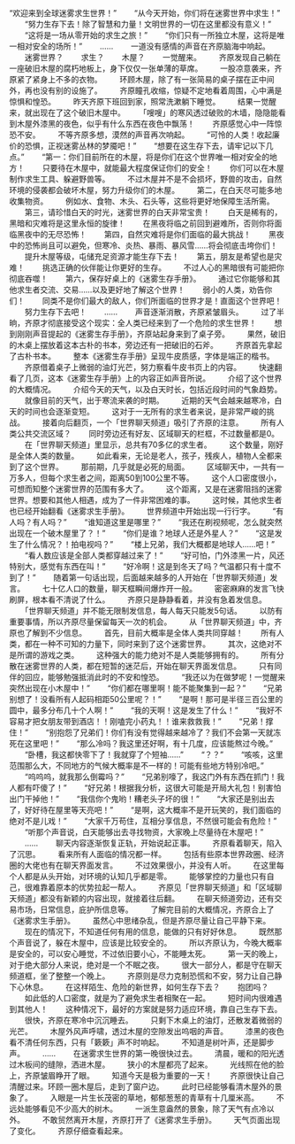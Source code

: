 “欢迎来到全球迷雾求生世界！”
　　“从今天开始，你们将在迷雾世界中求生！”
　　“努力生存下去！除了智慧和力量！文明世界的一切在这里都没有意义！”
　　“这将是一场从零开始的求生之旅！”
　　“你们只有一所独立木屋，这将是唯一相对安全的场所！”
　　……
　　一道没有感情的声音在齐原脑海中响起。
　　迷雾世界？
　　求生？
　　木屋？
　　一觉醒来。
　　齐原发现自己躺在一座破旧木屋的腐朽地板上，身下仅仅一张单薄的草席。
　　一股凉意袭来，齐原紧了紧身上不多的衣物。
　　环顾木屋，除了有一张简易的桌子摆在正中间外，再也没有别的设施了。
　　齐原瞳孔收缩，惊疑不定地看着周围，心中满是惊惧和惶恐。
　　昨天齐原下班回到家，照常洗漱躺下睡觉。
　　结果一觉醒来，就出现在了这个破旧木屋中。
　　「嗖嗖」的寒风透过破败的木墙，隐隐能看到木屋外漆黑的夜色，似乎有什么东西在夜色中飘荡！
　　齐原感觉心中一阵惊恐不安。
　　不等齐原多想，漠然的声音再次响起。
　　“可怜的人类！收起廉价的恐惧，正视迷雾丛林的梦魇吧！”
　　“想要在这生存下去，请牢记以下几点。”
　　“第一：你们目前所在的木屋，将是你们在这个世界唯一相对安全的地方！
　　只要待在木屋中，就能最大程度保证你们的安全！
　　你们可以在木屋制作求生工具、躲避野兽等。
　　不过木屋并不是不会损坏，野兽的攻击，自然环境的侵袭都会破坏木屋，努力升级你们的木屋。
　　第二，在白天尽可能多地收集物资。
　　例如水、食物、木头、石头等，这些将更好地保障生活所需。
　　第三，请珍惜白天的时光，迷雾世界的白天非常宝贵！
　　白天是稀有的，黑暗和灾难将是这里永恒的旋律！
　　在黑夜将临之前回到避难所，否则你将面临黑夜中的无尽恐怖！
　　第四，自然灾难将是你们面临的最大挑战！
　　黑夜中的恐怖尚且可以避免，但寒冷、炎热、暴雨、暴风雪……将会彻底击垮你们！
　　提升木屋等级，屯储充足资源才能生存下去！
　　第五，朋友是希望也是灾难！
　　挑选正确的伙伴能让你更好的生存。
　　不过人心的黑暗很有可能把你彻底吞噬！
　　第六，保存好桌上的《迷雾生存手册》。
　　通过它你能够和其他求生者交流、交易……以及更好地了解这个世界！
　　弱小的人类，劝告你们！
　　同类不是你们最大的敌人，你们所面临的世界才是！直面这个世界吧！
　　努力生存下去吧！
　　……
　　声音逐渐消散，齐原紧皱眉头。
　　过了半晌，齐原才彻底接受这个现实：全人类已经来到了一个危险的求生世界！
　　想到刚刚声音提起的《迷雾生存手册》，齐原站起身来到了桌子旁。
　　果然，破旧的木桌上摆放着这本古朴的书本，旁边还有一把破旧的石斧。
　　齐原首先拿起了古朴书本。
　　整本《迷雾生存手册》呈现牛皮质感，字体是端正的楷书。
　　齐原借着桌子上微弱的油灯光芒，努力察看牛皮书页上的内容。
　　快速翻看了几页，这本《迷雾生存手册》上的内容正如声音所说。
　　介绍了这个世界的大概情况。
　　介绍今天的天气，以及白天时长，包括近段时间的气象趋势。
　　就像目前的天气，出于寒流来袭的时期。
　　近期的天气会越来越寒冷，白天的时间也会逐渐变短。
　　这对于一无所有的求生者来说，是非常严峻的挑战。
　　接着向后翻页，一个「世界聊天频道」吸引了齐原的注意。
　　所有人类公共交流区域？
　　同时旁边还有好友、区域聊天的栏框，不过数量都是0。
　　在「世界聊天频道」里显示，总共有70多亿的求生者。
　　这个数量，刚好是全体人类的数量。
　　如此看来，无论是老人，孩子，残疾人，植物人全都来到了这个世界。
　　那前期，几乎就是必死的局面。
　　区域聊天中，一共有一万多人，但每个求生者之间，距离50到100公里不等。
　　这个人口密度很小，可想而知整个迷雾世界的范围有多大了。
　　这个距离，又是在迷雾阻挡的迷雾世界。想要和其他人相遇，成为了一件非常困难的事。
　　这时候，其他求生者也已经开始翻看《迷雾求生手册》。
　　世界频道中开始出现一行行字。
　　“有人吗？有人吗？”
　　“谁知道这里是哪里？”
　　“我还在刷视频呢，怎么就突然出现在一个破木屋里了？！”
　　“你们是谁？地球人还是外星人？”
　　“这是发生了什么情况？！拍电视吗？”
　　“楼上兄弟，我们大概都是地球人……吧！”
　　“看人数应该是全部人类都穿越过来了！”
　　“好可怕，门外漆黑一片，风还特别大，感觉有东西在叫！”
　　“好冷啊！这是到冬天了吗？气温都只有十度不到了！”
　　随着第一句话出现，后面越来越多的人开始在「世界聊天频道」发言。
　　七十亿人口的数量，聊天框瞬间爆炸开一般。
　　密密麻麻的发言飞快刷屏，根本看不清说了什么。
　　齐原只是静静看着，并没有急着发信息。
　　「世界聊天频道」并不能无限制发信息，每人每天只能发5句话。
　　以防有重要事情，所以齐原尽量保留每天一次的机会。
　　从「世界聊天频道」中，齐原也了解到不少信息。
　　首先，目前大概率是全体人类共同穿越！
　　所有人类，都在一种不可知的力量下，同时来到了这个迷雾世界。
　　其次，这绝对不是所谓的游戏之类。
　　这种强大的能力绝对不是人类能够拥有的。
　　所有分散在迷雾世界的人类，都在短暂的迷茫后，开始在聊天界面发信息。
　　只有同伴的回应，能够勉强抵消此时的不安和惶恐。
　　“我还以为在做梦呢！一觉醒来突然出现在小木屋中！”
　　“你们都在哪里啊！能不能聚集到一起？”
　　“兄弟别想了！没看所有人起码相距50公里呢？！”
　　“是啊！那可是半径三百公里的圆中，最多分布几十个人啊！”
　　“我的天啊！这是发生了什么！”
　　“我好不容易才把女朋友带到酒店！！刚嗑完小药丸！！谁来救救我！”
　　“兄弟！撑住！”
　　“别抱怨了兄弟们！你们有没有觉得越来越冷了？我们不会第一天就冻死在这里吧！”
　　“那么冷吗？我这里还好啊，有十几度，应该能熬过今晚。”
　　“卧槽，我这都快零下了！我就穿了个短袖……”
　　“？？”
　　“咳咳，这里范围那么大，不同地方的气候大概率是不一样的！可能有些地方特别冷吧。”
　　“呜呜呜，就我那么倒霉吗？”
　　“兄弟别嚎了，我这门外有东西在抓门！我人都有吓傻了！”
　　“好兄弟！根据我分析，这很大可能是开局大礼包！别害怕出门干掉他！”
　　“我信你个鬼哟！糟老头子坏的很！”
　　“大家还是别出去了，好好待在屋里等天亮吧！”
　　“是啊，这大概率不是开玩笑的，我们面临的绝对不是儿戏！”
　　“大家千万苟住，互相分享信息，不然很可能会有危险！”
　　“听那个声音说，白天能够出去寻找物资，大家晚上尽量待在木屋吧！”
　　……
　　聊天内容逐渐恢复正轨，开始说起正事。
　　齐原看着聊天，陷入了沉思。
　　看来所有人面临的情况都一样。
　　包括有些原本世界政圈、经济圈的大佬也有在聊天界面发言。
　　不过效果很小，并没有人听。
　　在这里每个人都是从头开始，对环境的认知几乎都是零。
　　能够掌控的力量也只有自己，很难靠着原本的优势拉起一帮人。
　　齐原见「世界聊天频道」和「区域聊天频道」都没有新颖的内容出现，就接着往后翻。
　　在聊天频道旁边，还有交易市场，日常信息，庇护所信息等。
　　了解完目前的大概情况，齐原合上了《迷雾求生手册》。
　　虽然心中思绪杂乱，但是齐原尽量让自己平静下来。
　　现在的情况下，不知道任何有用的信息，能做的只有好好休息。
　　既然那个声音说了，躲在木屋中，应该是比较安全的。
　　所以齐原认为，今晚大概率是安全的，可以安心睡觉，不过依旧要小心，不能睡太死。
　　第一天的晚上，对于绝大部分人来说，绝对是一个不眠之夜。
　　很大一部分人，都是守在聊天频道框，坐了整整一个晚上。
　　齐原则是尽力克制恐慌和不安，努力让自己静下心休息。
　　在这样陌生、危险的新世界，如何生存下去？
　　抱团吗？
　　如此低的人口密度，就是为了避免求生者相聚在一起。
　　短时间内很难遇到其他人！
　　这种情况下，最好的方案就是努力适应环境，靠自己生存下去。
　　很快，齐原在寒冷中沉沉睡去。
　　只剩下木桌上的油灯，还散发着微弱的光芒。
　　木屋外风声呼啸，透过木屋的空隙发出呜咽的声音。
　　漆黑的夜色看不清任何东西，只有「簌簌」声不时响起。
　　不知道是树叶声，还是脚步声。
　　……
　　在迷雾求生世界的第一晚很快过去。
　　清晨，暖和的阳光透过木板间的缝隙，洒进木屋。
　　狭小的木屋都亮了起来。
　　光线照在他的脸上，齐原皱眉睁开了眼。
　　知道今天是极为重要的一天！
　　齐原很快让自己清醒过来。环顾一圈木屋后，走到了窗户边。
　　此时已经能够看清木屋外的景象了。
　　入眼是一片生长茂密的草地，郁郁葱葱的青草有十几厘米高。
　　不远处能够看见不少高大的树木。
　　一派生意盎然的景象，除了天气有点冷以外。
　　不敢贸然离开木屋，齐原打开了《迷雾求生手册》。
　　天气页面出现了变化。
　　齐原仔细查看起来。